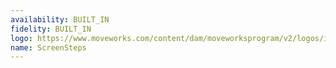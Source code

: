 ```yaml
---
availability: BUILT_IN
fidelity: BUILT_IN
logo: https://www.moveworks.com/content/dam/moveworksprogram/v2/logos/integration-logos/screen-steps-integration-logo-primary.png
name: ScreenSteps
---
```

